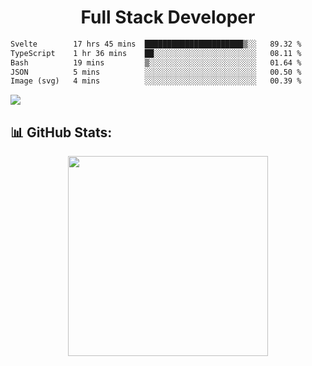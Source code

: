   <h1 align="center" font="bold">
Full Stack Developer 
</h1>
 <!--START_SECTION:waka-->

```txt
Svelte        17 hrs 45 mins  ██████████████████████▒░░   89.32 %
TypeScript    1 hr 36 mins    ██░░░░░░░░░░░░░░░░░░░░░░░   08.11 %
Bash          19 mins         ▒░░░░░░░░░░░░░░░░░░░░░░░░   01.64 %
JSON          5 mins          ░░░░░░░░░░░░░░░░░░░░░░░░░   00.50 %
Image (svg)   4 mins          ░░░░░░░░░░░░░░░░░░░░░░░░░   00.39 %
```

<!--END_SECTION:waka-->

  <p align="start">
   
<a href="https://linkedin.com/in/Abhishek">
<img src="https://skillicons.dev/icons?i=cpp,java,python,html,css,js,postgres,mongodb,linux,bash,git,github,react,express,nodejs,nextjs,gcp,docker,vscode,postman,powershell,githubactions,&theme=dark&perline=10" />
</a>
</p>



## 📊 GitHub Stats:

 <div align="center">

 <!-- github streak start -->

<img width=320 src="https://github-readme-streak-stats.herokuapp.com/?user=Abhishek9503&layout=compact"  />

<!-- github streak end -->
